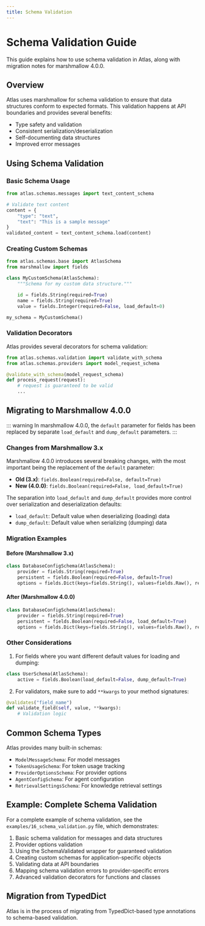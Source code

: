 ```yaml
---
title: Schema Validation
---
```


# Schema Validation Guide

This guide explains how to use schema validation in Atlas, along with migration notes for marshmallow 4.0.0.

## Overview

Atlas uses marshmallow for schema validation to ensure that data structures conform to expected formats. This validation happens at API boundaries and provides several benefits:

- Type safety and validation
- Consistent serialization/deserialization
- Self-documenting data structures
- Improved error messages

## Using Schema Validation

### Basic Schema Usage

```python
from atlas.schemas.messages import text_content_schema

# Validate text content
content = {
    "type": "text",
    "text": "This is a sample message"
}
validated_content = text_content_schema.load(content)
```

### Creating Custom Schemas

```python
from atlas.schemas.base import AtlasSchema
from marshmallow import fields

class MyCustomSchema(AtlasSchema):
    """Schema for my custom data structure."""

    id = fields.String(required=True)
    name = fields.String(required=True)
    value = fields.Integer(required=False, load_default=0)

my_schema = MyCustomSchema()
```

### Validation Decorators

Atlas provides several decorators for schema validation:

```python
from atlas.schemas.validation import validate_with_schema
from atlas.schemas.providers import model_request_schema

@validate_with_schema(model_request_schema)
def process_request(request):
    # request is guaranteed to be valid
    ...
```

## Migrating to Marshmallow 4.0.0

::: warning
In marshmallow 4.0.0, the `default` parameter for fields has been replaced by separate `load_default` and `dump_default` parameters.
:::

### Changes from Marshmallow 3.x

Marshmallow 4.0.0 introduces several breaking changes, with the most important being the replacement of the `default` parameter:

- **Old (3.x)**: `fields.Boolean(required=False, default=True)`
- **New (4.0.0)**: `fields.Boolean(required=False, load_default=True)`

The separation into `load_default` and `dump_default` provides more control over serialization and deserialization defaults:

- `load_default`: Default value when deserializing (loading) data
- `dump_default`: Default value when serializing (dumping) data

### Migration Examples

#### Before (Marshmallow 3.x)

```python
class DatabaseConfigSchema(AtlasSchema):
    provider = fields.String(required=True)
    persistent = fields.Boolean(required=False, default=True)
    options = fields.Dict(keys=fields.String(), values=fields.Raw(), required=False)
```

#### After (Marshmallow 4.0.0)

```python
class DatabaseConfigSchema(AtlasSchema):
    provider = fields.String(required=True)
    persistent = fields.Boolean(required=False, load_default=True)
    options = fields.Dict(keys=fields.String(), values=fields.Raw(), required=False)
```

### Other Considerations

1. For fields where you want different default values for loading and dumping:

```python
class UserSchema(AtlasSchema):
    active = fields.Boolean(load_default=False, dump_default=True)
```

2. For validators, make sure to add `**kwargs` to your method signatures:

```python
@validates("field_name")
def validate_field(self, value, **kwargs):
    # Validation logic
```

## Common Schema Types

Atlas provides many built-in schemas:

- `ModelMessageSchema`: For model messages
- `TokenUsageSchema`: For token usage tracking
- `ProviderOptionsSchema`: For provider options
- `AgentConfigSchema`: For agent configuration
- `RetrievalSettingsSchema`: For knowledge retrieval settings

## Example: Complete Schema Validation

For a complete example of schema validation, see the `examples/16_schema_validation.py` file, which demonstrates:

1. Basic schema validation for messages and data structures
2. Provider options validation
3. Using the SchemaValidated wrapper for guaranteed validation
4. Creating custom schemas for application-specific objects
5. Validating data at API boundaries
6. Mapping schema validation errors to provider-specific errors
7. Advanced validation decorators for functions and classes

## Migration from TypedDict

Atlas is in the process of migrating from TypedDict-based type annotations to schema-based validation.
